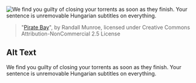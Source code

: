 ![We find you guilty of closing your torrents as soon as they finish.  Your sentence is unremovable Hungarian subtitles on everything.](https://imgs.xkcd.com/comics/pirate_bay.png)
> "[Pirate Bay](https://xkcd.com/553/)", by Randall Munroe, licensed under Creative Commons Attribution-NonCommercial 2.5 License

## Alt Text
We find you guilty of closing your torrents as soon as they finish.  Your sentence is unremovable Hungarian subtitles on everything.
